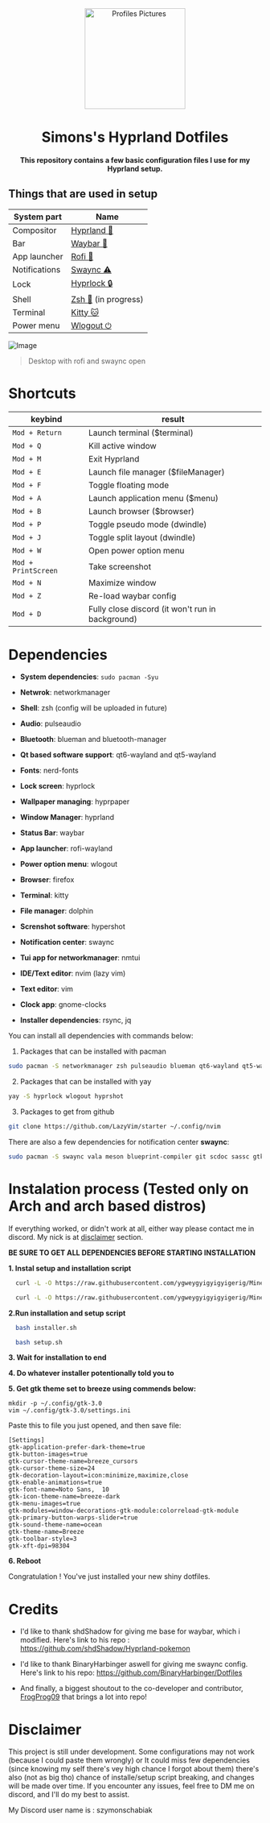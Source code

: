 <div align="center">
  <img alt="Profiles Pictures" src="https://github.com/user-attachments/assets/c5663bff-358e-4727-99c2-6345eea5c2bd" width="200" height="200"/>
</div>
<div align="center">
    <h1> Simons's Hyprland Dotfiles</h1>
    <h4> This repository contains a few basic configuration files I use for my Hyprland setup.</h4>
</div>
</div>

## Things that are used in setup

| System part | Name |
| --- | --- |
| Compositor | [Hyprland 🌌](https://github.com/hyprwm/Hyprland) |
| Bar | [Waybar 🎑](https://github.com/Alexays/Waybar) |
| App launcher | [Rofi 🚀](https://github.com/davatorium/rofi) |
| Notifications | [Swaync ⚠️](https://github.com/ErikReider/SwayNotificationCenter) |
| Lock | [Hyprlock 🔒](https://github.com/hyprwm/hyprlock) |
| Shell | [Zsh 🐚](https://zsh.sourceforge.io/) (in progress) |
| Terminal | [Kitty 🐱](https://github.com/kovidgoyal/kitty) |
| Power menu | [Wlogout ⏻](https://github.com/ArtsyMacaw/wlogout) |

![Image](https://github.com/user-attachments/assets/5a9802da-40d1-477b-a083-b5e4b8b24a35)
> Desktop with rofi and swaync open
# Shortcuts 

|keybind|result|
|---|---|
| ```Mod + Return``` |	Launch terminal ($terminal) |
| ```Mod + Q```	| Kill active window |
| ```Mod + M```	| Exit Hyprland |
| ```Mod + E```	| Launch file manager ($fileManager) |
| ```Mod + F```	| Toggle floating mode |
| ```Mod + A```	| Launch application menu ($menu) |
| ```Mod + B```	| Launch browser ($browser) |
| ```Mod + P```	| Toggle pseudo mode (dwindle) |
| ```Mod + J```	| Toggle split layout (dwindle) |
| ```Mod + W``` |	Open power option menu |
| ```Mod + PrintScreen``` | Take screenshot |
| ```Mod + N``` | Maximize window |
| ```Mod + Z``` | Re-load waybar config |
| ```Mod + D``` | Fully close discord (it won't run in background) |


# Dependencies

- **System dependencies**: ```sudo pacman -Syu```

- **Netwrok**: networkmanager

- **Shell**: zsh (config will be uploaded in future)

- **Audio**: pulseaudio

- **Bluetooth**: blueman and bluetooth-manager

- **Qt based software support**: qt6-wayland and qt5-wayland
  
- **Fonts**: nerd-fonts

- **Lock screen**: hyprlock

- **Wallpaper managing**: hyprpaper
  
- **Window Manager**: hyprland
  
- **Status Bar**: waybar
  
- **App launcher**: rofi-wayland

- **Power option menu**: wlogout
  
- **Browser**: firefox
  
- **Terminal**: kitty

- **File manager**: dolphin

- **Screnshot software**: hypershot

- **Notification center**: swaync

- **Tui app for networkmanager**: nmtui

- **IDE/Text editor**: nvim (lazy vim)

- **Text editor**: vim

- **Clock app**: gnome-clocks

- **Installer dependencies**: 
rsync, jq

You can install all dependencies with commands below:

1. Packages that can be installed with pacman
```bash
sudo pacman -S networkmanager zsh pulseaudio blueman qt6-wayland qt5-wayland nerd-fonts hyprpaper hyprland waybar rofi-wayland wofi firefox kitty dolphin curl nvim gnome-clocks rsync jq ttf-nerd-fonts-symbols breeze-gtk breeze-icons noto-fonts gtk3 gtk4 vim
```
2. Packages that can be installed with yay
```bash
yay -S hyprlock wlogout hyprshot
```
3. Packages to get from github
```bash
git clone https://github.com/LazyVim/starter ~/.config/nvim
```
There are also a few dependencies for notification center **swaync**:
```bash
sudo pacman -S swaync vala meson blueprint-compiler git scdoc sassc gtk4-layer-shell dbus glib2 gobject-introspection libgee json-glib libadwaita gvfs granite7
```

# Instalation process (Tested only on Arch and arch based distros)
If everything worked, or didn't work at all, either way please contact me in discord.
My nick is at [disclaimer](#Disclaimer) section.

**BE SURE TO GET ALL DEPENDENCIES BEFORE STARTING INSTALLATION**



**1. Instal setup and installation script**

  ```bash
    curl -L -O https://raw.githubusercontent.com/ygweygyigyigyigerig/Mine_Hyprland_dots/main/installer.sh
  ```
   
  ```bash
    curl -L -O https://raw.githubusercontent.com/ygweygyigyigyigerig/Mine_Hyprland_dots/main/setup.sh
  ```
**2.Run installation and setup script**

```bash
  bash installer.sh
```

```bash
  bash setup.sh
```

**3. Wait for installation to end**

**4. Do whatever installer potentionally told you to**


**5. Get gtk theme set to breeze using commends below:**
```
mkdir -p ~/.config/gtk-3.0
vim ~/.config/gtk-3.0/settings.ini
```
Paste this to file you just opened, and then save file:
```
[Settings]
gtk-application-prefer-dark-theme=true
gtk-button-images=true
gtk-cursor-theme-name=breeze_cursors
gtk-cursor-theme-size=24
gtk-decoration-layout=icon:minimize,maximize,close
gtk-enable-animations=true
gtk-font-name=Noto Sans,  10
gtk-icon-theme-name=breeze-dark
gtk-menu-images=true
gtk-modules=window-decorations-gtk-module:colorreload-gtk-module
gtk-primary-button-warps-slider=true
gtk-sound-theme-name=ocean
gtk-theme-name=Breeze
gtk-toolbar-style=3
gtk-xft-dpi=98304
```
**6. Reboot**

Congratulation ! You've just installed your new shiny dotfiles.

# Credits

- I'd like to thank shdShadow for giving me base for waybar, which i modified. Here's link to his repo :  https://github.com/shdShadow/Hyprland-pokemon

- I'd like to thank BinaryHarbinger aswell for giving me swaync config. Here's link to his repo: https://github.com/BinaryHarbinger/Dotfiles

- And finally, a biggest shoutout to the co-developer and contributor, [FrogProg09](https://github.com/FrogProg09) that brings a lot into repo!

# Disclaimer
This project is still under development.
Some configurations may not work (because I could paste them wrongly) or It could miss few dependencies (since knowing my self there's vey high chance I forgot about them) there's also (not as big tho) chance of installe/setup script breaking, and changes will be made over time. 
If you encounter any issues, feel free to DM me on discord, and I'll do my best to assist.

My Discord user name is : szymonschabiak

